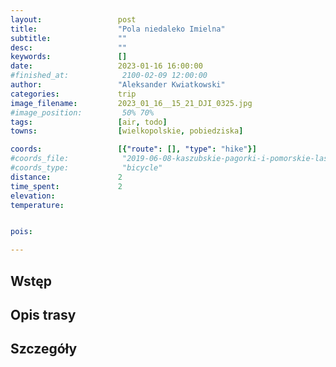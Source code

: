 ```yaml
---
layout:                 post
title:                  "Pola niedaleko Imielna"
subtitle:               ""
desc:                   ""
keywords:               []
date:                   2023-01-16 16:00:00
#finished_at:            2100-02-09 12:00:00
author:                 "Aleksander Kwiatkowski"
categories:             trip
image_filename:         2023_01_16__15_21_DJI_0325.jpg
#image_position:         50% 70%
tags:                   [air, todo]
towns:                  [wielkopolskie, pobiedziska]

coords:                 [{"route": [], "type": "hike"}]
#coords_file:            "2019-06-08-kaszubskie-pagorki-i-pomorskie-lasy.json"
#coords_type:            "bicycle"
distance:               2
time_spent:             2
elevation:              
temperature:            


pois:

---
```



## Wstęp

## Opis trasy

## Szczegóły
